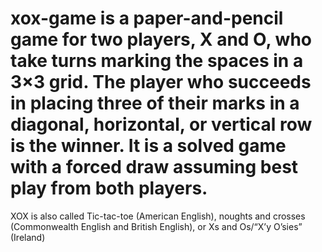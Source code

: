 # xox-game is a paper-and-pencil game for two players, X and O, who take turns marking the spaces in a 3×3 grid. The player who succeeds in placing three of their marks in a diagonal, horizontal, or vertical row is the winner. It is a solved game with a forced draw assuming best play from both players.

XOX is also called Tic-tac-toe (American English), noughts and crosses (Commonwealth English and British English), or Xs and Os/“X’y O’sies” (Ireland)
